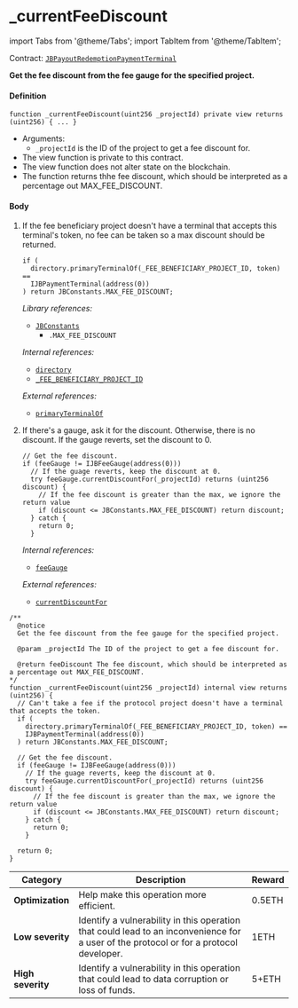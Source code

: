 # _currentFeeDiscount

import Tabs from '@theme/Tabs';
import TabItem from '@theme/TabItem';

Contract: [`JBPayoutRedemptionPaymentTerminal`](/dev/api/contracts/or-payment-terminals/or-abstract/jbpayoutredemptionpaymentterminal/README.md)​‌

<Tabs>
<TabItem value="Step by step" label="Step by step">

**Get the fee discount from the fee gauge for the specified project.**

#### Definition

```
function _currentFeeDiscount(uint256 _projectId) private view returns (uint256) { ... }
```

* Arguments:
  * `_projectId` is the ID of the project to get a fee discount for.
* The view function is private to this contract.
* The view function does not alter state on the blockchain.
* The function returns thhe fee discount, which should be interpreted as a percentage out MAX_FEE_DISCOUNT.

#### Body

1.  If the fee beneficiary project doesn't have a terminal that accepts this terminal's token, no fee can be taken so a max discount should be returned.

    ```
    if (
      directory.primaryTerminalOf(_FEE_BENEFICIARY_PROJECT_ID, token) ==
      IJBPaymentTerminal(address(0))
    ) return JBConstants.MAX_FEE_DISCOUNT;
    ```

    _Library references:_

    * [`JBConstants`](/dev/api/libraries/jbconstants.md)
      * `.MAX_FEE_DISCOUNT`

    _Internal references:_

    * [`directory`](/dev/api/contracts/or-payment-terminals/or-abstract/jbpayoutredemptionpaymentterminal/properties/directory.md)
    * [`_FEE_BENEFICIARY_PROJECT_ID`](/dev/api/contracts/or-payment-terminals/or-abstract/jbpayoutredemptionpaymentterminal/properties/-_fee_beneficiary_project_id.md)

    _External references:_

    * [`primaryTerminalOf`](/dev/api/contracts/jbdirectory/read/primaryterminalof.md)

2.  If there's a gauge, ask it for the discount. Otherwise, there is no discount. If the gauge reverts, set the discount to 0.

    ```
    // Get the fee discount.
    if (feeGauge != IJBFeeGauge(address(0)))
      // If the guage reverts, keep the discount at 0.
      try feeGauge.currentDiscountFor(_projectId) returns (uint256 discount) {
        // If the fee discount is greater than the max, we ignore the return value
        if (discount <= JBConstants.MAX_FEE_DISCOUNT) return discount;
      } catch {
        return 0;
      }
    ```

    _Internal references:_

    * [`feeGauge`](/dev/api/contracts/or-payment-terminals/or-abstract/jbpayoutredemptionpaymentterminal/properties/feegauge.md)

    _External references:_

    * [`currentDiscountFor`](/dev/api/interfaces/ijbfeegauge.md)

</TabItem>

<TabItem value="Code" label="Code">

```
/**
  @notice
  Get the fee discount from the fee gauge for the specified project.

  @param _projectId The ID of the project to get a fee discount for.

  @return feeDiscount The fee discount, which should be interpreted as a percentage out MAX_FEE_DISCOUNT.
*/
function _currentFeeDiscount(uint256 _projectId) internal view returns (uint256) {
  // Can't take a fee if the protocol project doesn't have a terminal that accepts the token.
  if (
    directory.primaryTerminalOf(_FEE_BENEFICIARY_PROJECT_ID, token) ==
    IJBPaymentTerminal(address(0))
  ) return JBConstants.MAX_FEE_DISCOUNT;

  // Get the fee discount.
  if (feeGauge != IJBFeeGauge(address(0)))
    // If the guage reverts, keep the discount at 0.
    try feeGauge.currentDiscountFor(_projectId) returns (uint256 discount) {
      // If the fee discount is greater than the max, we ignore the return value
      if (discount <= JBConstants.MAX_FEE_DISCOUNT) return discount;
    } catch {
      return 0;
    }

  return 0;
}
```

</TabItem>

<TabItem value="Bug bounty" label="Bug bounty">

| Category          | Description                                                                                                                            | Reward |
| ----------------- | -------------------------------------------------------------------------------------------------------------------------------------- | ------ |
| **Optimization**  | Help make this operation more efficient.                                                                                               | 0.5ETH |
| **Low severity**  | Identify a vulnerability in this operation that could lead to an inconvenience for a user of the protocol or for a protocol developer. | 1ETH   |
| **High severity** | Identify a vulnerability in this operation that could lead to data corruption or loss of funds.                                        | 5+ETH  |

</TabItem>

</Tabs>

